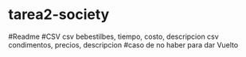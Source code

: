 # tarea2-society

#Readme
#CSV
  csv bebestilbes, tiempo, costo, descripcion
  csv condimentos, precios, descripcion
#caso de no haber para dar Vuelto
